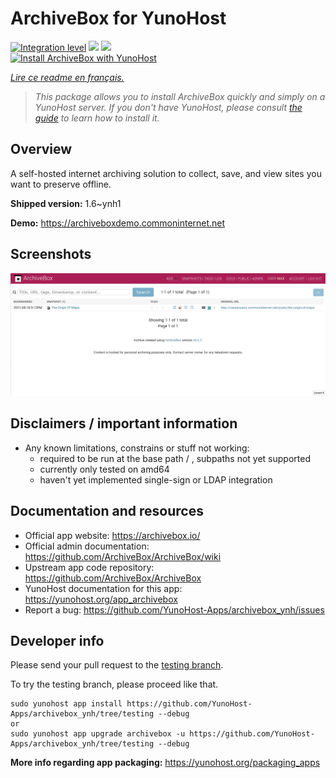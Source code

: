 <!--
N.B.: This README was automatically generated by https://github.com/YunoHost/apps/tree/master/tools/README-generator
It shall NOT be edited by hand.
-->

# ArchiveBox for YunoHost

[![Integration level](https://dash.yunohost.org/integration/archivebox.svg)](https://dash.yunohost.org/appci/app/archivebox) ![](https://ci-apps.yunohost.org/ci/badges/archivebox.status.svg) ![](https://ci-apps.yunohost.org/ci/badges/archivebox.maintain.svg)  
[![Install ArchiveBox with YunoHost](https://install-app.yunohost.org/install-with-yunohost.svg)](https://install-app.yunohost.org/?app=archivebox)

*[Lire ce readme en français.](./README_fr.md)*

> *This package allows you to install ArchiveBox quickly and simply on a YunoHost server.
If you don't have YunoHost, please consult [the guide](https://yunohost.org/#/install) to learn how to install it.*

## Overview

A self-hosted internet archiving solution to collect, save, and view sites you want to preserve offline.

**Shipped version:** 1.6~ynh1

**Demo:** https://archiveboxdemo.commoninternet.net

## Screenshots

![](./doc/screenshots/screenshot_archivebox1.png)

## Disclaimers / important information

* Any known limitations, constrains or stuff not working:
    * required to be run at the base path / , subpaths not yet supported
    * currently only tested on amd64
    * haven't yet implemented single-sign or LDAP integration 


## Documentation and resources

* Official app website: https://archivebox.io/
* Official admin documentation: https://github.com/ArchiveBox/ArchiveBox/wiki
* Upstream app code repository: https://github.com/ArchiveBox/ArchiveBox
* YunoHost documentation for this app: https://yunohost.org/app_archivebox
* Report a bug: https://github.com/YunoHost-Apps/archivebox_ynh/issues

## Developer info

Please send your pull request to the [testing branch](https://github.com/YunoHost-Apps/archivebox_ynh/tree/testing).

To try the testing branch, please proceed like that.
```
sudo yunohost app install https://github.com/YunoHost-Apps/archivebox_ynh/tree/testing --debug
or
sudo yunohost app upgrade archivebox -u https://github.com/YunoHost-Apps/archivebox_ynh/tree/testing --debug
```

**More info regarding app packaging:** https://yunohost.org/packaging_apps